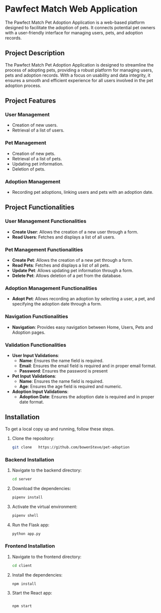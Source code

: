 # Pawfect Match Web Application

The Pawfect Match Pet Adoption Application is a web-based platform designed to facilitate the adoption of pets. It connects potential pet owners with a user-friendly interface for managing users, pets, and adoption records. 



## Project Description

The Pawfect Match Pet Adoption Application is designed to streamline the process of adopting pets, providing a robust platform for managing users, pets and adoption records. With a focus on usability and data integrity, it ensures a smooth and efficient experience for all users involved in the pet adoption process.

## Project Features

### User Management
- Creation of new users.
- Retrieval of a list of users.

### Pet Management
- Creation of new pets.
- Retrieval of a list of pets.
- Updating pet information.
- Deletion of pets.


### Adoption Management
- Recording pet adoptions, linking users and pets with an adoption date.


## Project Functionalities

### User Management Functionalities
- **Create User**: Allows the creation of a new user through a form.
- **Read Users**: Fetches and displays a list of all users.

### Pet Management Functionalities
- **Create Pet**: Allows the creation of a new pet through a form.
- **Read Pets**: Fetches and displays a list of all pets.
- **Update Pet**: Allows updating pet information through a form.
- **Delete Pet**: Allows deletion of a pet from the database.

### Adoption Management Functionalities
- **Adopt Pet**: Allows recording an adoption by selecting a user, a pet, and specifying the adoption date through a form.

### Navigation Functionalities
- **Navigation**: Provides easy navigation between Home, Users, Pets and Adoption pages.

### Validation Functionalities
- **User Input Validations**:
  - **Name**: Ensures the name field is required.
  - **Email**: Ensures the email field is required and in proper email format.
  - **Password**: Ensures the password is present
- **Pet Input Validations**:
  - **Name**: Ensures the name field is required.
  - **Age**: Ensures the age field is required and numeric.
- **Adoption Input Validations**:
  - **Adoption Date**: Ensures the adoption date is required and in proper date format.


 ## Installation

To get a local copy up and running, follow these steps.


1. Clone the repository:
   ```sh
   git clone   https://github.com/bowenSteve/pet-adoption

### Backend Installation

1. Navigate to the backend directory:
   ```sh
   cd server

2. Download the dependencies:

   ```sh
   pipenv install

3. Activate the virtual environment:

   ```sh
   pipenv shell


4. Run the Flask app:
   
   ```sh
   python app.py


### Frontend Installation

1. Navigate to the frontend directory:

      ```sh
    cd client


2. Install the dependencies:

      ```sh
    npm install

3. Start the React app:

     ```sh

    npm start


